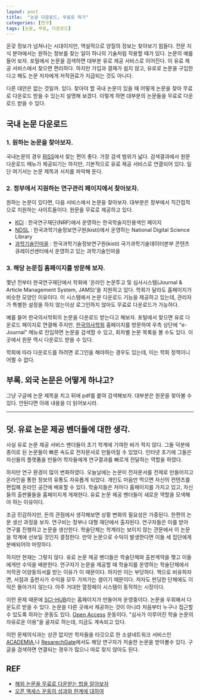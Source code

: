 ```yaml
---
layout: post
title:  "논문 다운로드, 무료로 하기"
categories: [연구]
tags: [논문, 무료, 다운로드]
---
```


온갖 정보가 넘쳐나는 시대이지만, 역설적으로 양질의 정보는 찾아보기 힘들다. 전문 지식 분야에서는 원하는 정보를 찾는 일이 하나의 기술처럼 작용할 때가 있다. 논문의 예를 들어 보자. 포털에서 논문을 검색하면 대부분 유로 제공 서비스로 이어진다. 이 유료 제공 서비스에서 찾으면 편리하다. 하지만 가입과 결재가 쉽지 않고, 유로로 논문을 구입한다고 해도 논문 저자에게 저작권료가 지급되는 것도 아니다.

다른 대안은 없는 것일까. 있다. 찾아야 할 국내 논문이 있을 때 어떻게 논문을 찾아 무료로 다운로드 받을 수 있는지 설명해 보겠다. 이렇게 하면 대부분의 논문들을 무료로 다운로드 받을 수 있다.

## 국내 논문 다운로드

### 1. 원하는 논문을 찾아보자.

국내논문의 경우 [RISS](http://www.riss4u.net/index.do)에서 찾는 편이 좋다. 가장 검색 범위가 넓다. 검색결과에서 원문 다운로드 메뉴가 제공되기는 하지만, 기본적으로 유료 제공 서비스로 연결되어 있다. 일단 여기서는 논문 제목과 서지를 파악해 둔다.

### 2. 정부에서 지원하는 연구관리 페이지에서 찾아보자.

원하는 논문이 있다면, 다음 서비스에서 논문을 찾아보자. 대부분은 정부에서 직간접적으로 지원하는 사이트들이다. 원문을 무료로 제공하고 있다.

* [KCI](https://www.kci.go.kr/) : 한국연구재단(NRF)에서 운영하는 한국학술지인용색인 페이지
* [NDSL](https://www.kci.go.kr/) : 한국과학기술정보연구원(kisti)에서 운영하는 National Digital Science Library
* [과학기술인마을](http://society.kisti.re.kr/) : 한국과학기술정보연구원(kisti) 국가과학기술데이터본부 콘텐츠큐레이션센터에서 운영하고 있는 과학기술인마을

### 3. 해당 논문집 홈페이지를 방문해 보자.

몇년 전부터 한국연구재단에서 학회에 '온라인 논문투고 및 심사시스템(Journal & Article Management System, JAMS)'을 지원하고 있다. 학회가 달라도 홈페이지가 비슷한 모양인 이유이다. 이 시스템에서 논문 다운로드 기능을 제공하고 있는데, 관리자가 특별한 설정을 하지 않는이상 로그인하지 않아도 무료로 다운로드가 가능하다.

예를 들어 한국의사학회의 논문을 다운로드 받는다고 해보자. 포털에서 찾으면 유로 다운로드 페이지로 연결해 주지만, [한국의사학회](https://medicalhistory.jams.or.kr/) 홈페이지를 방문하여 우측 상단에 "e-Journal" 메뉴로 진입하면 논문을 검색할 수 있고, 회차별 논문 목록을 볼 수도 있다. 이곳에서 원문 역시 다운로드 받을 수 있다.

학회에 따라 다운로드를 하려면 로그인을 해야하는 경우도 있는데, 이는 학회 정책이니 어쩔 수 없다.

## 부록. 외국 논문은 어떻게 하냐고?

그냥 구글에 논문 제목을 치고 뒤에 pdf를 붙여 검색해보자. 대부분은 원문을 찾아볼 수 있다. 안된다면 아래 내용을 더 읽어보시라.

***

## 덧. 유료 논문 제공 벤더들에 대한 생각.

사실 유로 논문 제공 서비스 밴더들이 초기 학계에 기여한 바가 적지 않다. 그들 덕분에 종이로 된 논문들이 빠른 속도로 전자문서로 만들어질 수 있었다. 인터넷 초기에 그들은 자신들의 플랫폼을 만들어 학자들에게 연구결과를 빠르게 전달하는 역할을 하였다.

하지만 연구 환경이 많이 변화하였다. 오늘날에는 논문이 전자문서를 전제로 만들어지고 온라인을 통한 정보의 유통도 자유롭게 되었다. 개인도 마음만 먹으면 자신의 컨텐츠를 편집해 온라인 공간에 배포할 수 있다. 학술지들은 저마다 홈페이지를 가지고 있고, 자신들의 출판물들을 홈페이지게 게재한다. 유료 논문 제공 벤더들이 새로운 역할을 모색해야 하는 이유이다.

조금 민감하지만, 돈의 관점에서 생각해보면 상황 변화의 필요성은 가중된다. 한편의 논문 생산 과정을 보자. 연구비는 정부나 대형 재단에서 출자된다. 연구자들은 이를 받아 연구를 진행하고 논문을 생산한다. 학술단체는 학계라는 보이지 않는 관문에서 이 논문을 학계에 선보일 것인지 결정한다. 만약 논문으로 수익이 발생한다면 이들 세 집단에게 분배되어야 마땅하다.

하지만 현재는 그렇지 않다. 유료 논문 제공 벤더들은 학술단체와 출판계약을 맺고 이들에게만 수익을 배분한다. 연구자가 논문을 제공할 때 학술지를 운영하는 학술단체에서 저작권 이양동의서를 받는 이유가 이 때문이다. 하지만 이는 부당하다. 책으로 비유하자면, 서점과 출판사가 수익을 모두 가져가는 셈이기 때문이다. 저자도 펀딩한 단체에도 이익은 돌아가지 않는다. 아주 거대한 열정페이 시스템이 동작하는 시장이다.

이런 문제 때문에 [SCI-HUB](http://sci-hub.tw/)라는 홈페이지가 만들어져 운영중이다. 논문을 우회해서 다운도르 받을 수 있다. 논문을 다른 곳에서 제공하는 것이 아니라 처음부터 누구나 접근할 수 있도록 하자는 운동도 있다. [Open Access](https://ko.wikipedia.org/wiki/%EC%98%A4%ED%94%88_%EC%95%A1%EC%84%B8%EC%8A%A4) 운동이다. "심사가 이루어진 학술 논문의 자유로운 이용"을 골자로 하는데, 지금도 계속되고 있다.

이런 문제의식과는 상관 없지만 학자들을 타깃으로 한 소셜네트워크 서비스인 [ACADEMIA
](https://www.academia.edu/)나 [ResarechGate](https://www.researchgate.net/)에서도 해당 연구자가 저술한 논문을 받아볼수 있다. 구글을 검색하면 연결되는 경우가 많으니 따로 찾지 않아도 된다.

## REF

* [해외 논문을 무료로 다운받는 법을 알아보자](http://blog.naver.com/PostView.nhn?blogId=weareiris&logNo=220640993538&redirect=Dlog&widgetTypeCall=true)
* [오픈 액세스 운동의 성과와 한계에 대하여](https://medium.com/pluto-network/%ED%95%9C%EA%B8%80-%EC%98%A4%ED%94%88-%EC%95%A1%EC%84%B8%EC%8A%A4-%EC%9A%B4%EB%8F%99%EC%9D%98-%EC%84%B1%EA%B3%BC%EC%99%80-%ED%95%9C%EA%B3%84%EC%97%90-%EB%8C%80%ED%95%98%EC%97%AC-e1bb2d9c69d2)
